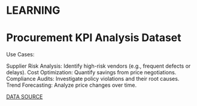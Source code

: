# LEARNING

#  Procurement KPI Analysis Dataset

Use Cases:

Supplier Risk Analysis: Identify high-risk vendors (e.g., frequent defects or delays).
Cost Optimization: Quantify savings from price negotiations.
Compliance Audits: Investigate policy violations and their root causes.
Trend Forecasting: Analyze price changes over time.

[DATA SOURCE](https://example.com)
